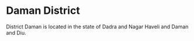 # Daman District

District Daman is located in the state of Dadra and Nagar Haveli and Daman and Diu.
